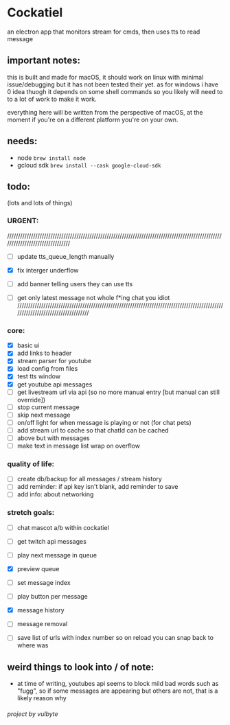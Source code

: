 # Cockatiel

an electron app that monitors stream for cmds, then uses tts to read message

## important notes:

this is built and made for macOS, it should work on linux with minimal issue/debugging but it has not been tested their yet.
as for windows i have 0 idea thuogh it depends on some shell commands so you likely will need to to a lot of work to make it work.

everything here will be written from the perspective of macOS, at the moment if you're on a different platform you're on your own.

## needs:

- node ```brew install node```
- gcloud sdk ```brew install --cask google-cloud-sdk```

## todo:
(lots and lots of things)

### URGENT: 

////////////////////////////////////////////////////////////////////////////////////////////////////////////////////////////////
- [ ] update tts_queue_length manually
- [x] fix interger underflow
- [ ] add banner telling users they can use tts

- [ ] get only latest message not whole f*ing chat you idiot
////////////////////////////////////////////////////////////////////////////////////////////////////////////////////////////////

### core:
- [x] basic ui
- [x] add links to header
- [x] stream parser for youtube
- [x] load config from files
- [x] test tts window
- [x] get youtube api messages 
- [ ] get livestream url via api (so no more manual entry [but manual can still override])
- [ ] stop current message
- [ ] skip next message
- [ ] on/off light for when message is playing or not (for chat pets)
- [ ] add stream url to cache so that chatId can be cached
- [ ] above but with messages
- [ ] make text in message list wrap on overflow

### quality of life:
- [ ] create db/backup for all messages / stream history
- [ ] add reminder: if api key isn't blank, add reminder to save
- [ ] add info: about networking

### stretch goals:
- [ ] chat mascot a/b within cockatiel

- [ ] get twitch api messages 

- [ ] play next message in queue
- [x] preview queue
- [ ] set message index
- [ ] play button per message

- [x] message history
- [ ] message removal

- [ ] save list of urls with index number so on reload you can snap back to where was

## weird things to look into / of note:
- at time of writing, youtubes api seems to block mild bad words such as "fugg", so if some messages are appearing but others are not, that is a likely reason why


###### project by vulbyte
